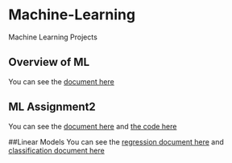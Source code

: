 # Machine-Learning
Machine Learning Projects

## Overview of ML
You can see the [document here](Overview_of_ML.pdf)

## ML Assignment2
You can see the [document here](ML_Assignment2.pdf) and [the code here](main.cpp)

##Linear Models
You can see the [regression document here](regression.pdf) and [classification document here](Classification.pdf)

